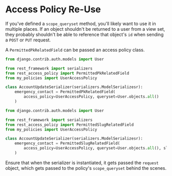 # Access Policy Re-Use

If you've defined a `scope_queryset` method, you'll likely want to use it in multiple places. If an object shouldn't be returned to a user from a view set, they probably shouldn't be able to reference that object's `id` when sending a `POST` or `PUT` request.

A `PermittedPkRelatedField` can be passed an access policy class.

```python
from django.contrib.auth.models import User

from rest_framework import serializers
from rest_access_policy import PermittedPkRelatedField
from my_policies import UserAccessPolicy

class AccountUpdateSerializer(serializers.ModelSerializesr):
    emergency_contact = PermittedPkRelatedField(
        access_policy=UserAccessPolicy, queryset=User.objects.all()
    )
```

```python
from django.contrib.auth.models import User

from rest_framework import serializers
from rest_access_policy import PermittedSlugRelatedField
from my_policies import UserAccessPolicy

class AccountUpdateSerializer(serializers.ModelSerializesr):
    emergency_contact = PermittedSlugRelatedField(
        access_policy=UserAccessPolicy, queryset=User.objects.all(), slug_field="username"
    )
```

Ensure that when the serializer is instantiated, it gets passed the `request` object, which
gets passed to the policy's `scope_queryset` behind the scenes.

